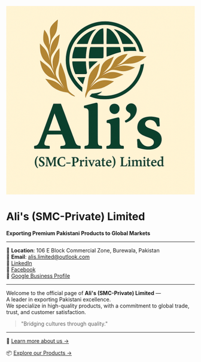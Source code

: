 ![Ali's Logo](alis-logo.png)

# Ali's (SMC-Private) Limited

**Exporting Premium Pakistani Products to Global Markets**

---

📍 **Location**: 106 E Block Commercial Zone, Burewala, Pakistan  
📧 **Email**: alis.limited@outlook.com  
🔗 [LinkedIn](https://linkedin.com/in/muhammad-ali-rana-032496204)  
🔗 [Facebook](https://facebook.com/alirana24)  
🔗 [Google Business Profile](https://g.co/kgs/9nyYMtM)

---

Welcome to the official page of **Ali's (SMC-Private) Limited** —  
A leader in exporting Pakistani excellence.  
We specialize in high-quality products, with a commitment to global trade, trust, and customer satisfaction.

> "Bridging cultures through quality."
---

📄 [Learn more about us →](about.md)

📦 [Explore our Products →](products.md)
